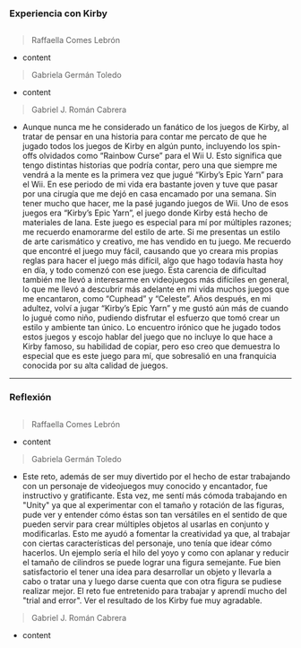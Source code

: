 ### Experiencia con Kirby
##

> Raffaella Comes Lebrón
- content

> Gabriela Germán Toledo
- content

> Gabriel J. Román Cabrera
- Aunque nunca me he considerado un fanático de los juegos de Kirby, al tratar de pensar en una historia para contar me percato de que he jugado todos los juegos de Kirby en algún punto, incluyendo los spin-offs olvidados como “Rainbow Curse” para el Wii U. Esto significa que tengo distintas historias que podría contar, pero una que siempre me vendrá a la mente es la primera vez que jugué “Kirby’s Epic Yarn” para el Wii. En ese periodo de mi vida era bastante joven y tuve que pasar por una cirugía que me dejó en casa encamado por una semana. Sin tener mucho que hacer, me la pasé jugando juegos de Wii. Uno de esos juegos era “Kirby’s Epic Yarn”, el juego donde Kirby está hecho de materiales de lana. Este juego es especial para mí por múltiples razones; me recuerdo enamorarme del estilo de arte. Si me presentas un estilo de arte carismático y creativo, me has vendido en tu juego. Me recuerdo que encontré el juego muy fácil, causando que yo creara mis propias reglas para hacer el juego más difícil, algo que hago todavía hasta hoy en día, y todo comenzó con ese juego. Esta carencia de dificultad también me llevó a interesarme en videojuegos más difíciles en general, lo que me llevó a descubrir más adelante en mi vida muchos juegos que me encantaron, como “Cuphead” y “Celeste”. Años después, en mi adultez, volví a jugar “Kirby’s Epic Yarn” y me gustó aún más de cuando lo jugué como niño, pudiendo disfrutar el esfuerzo que tomó crear un estilo y ambiente tan único. Lo encuentro irónico que he jugado todos estos juegos y escojo hablar del juego que no incluye lo que hace a Kirby famoso, su habilidad de copiar, pero eso creo que demuestra lo especial que es este juego para mí, que sobresalió en una franquicia conocida por su alta calidad de juegos.
---

### Reflexión
##

> Raffaella Comes Lebrón
- content

> Gabriela Germán Toledo
- Este reto, además de ser muy divertido por el hecho de estar trabajando con un personaje de videojuegos muy conocido y encantador, fue instructivo y gratificante. Esta vez, me sentí más cómoda trabajando en "Unity" ya que al experimentar con el tamaño y rotación de las figuras, pude ver y entender cómo éstas son tan versátiles en el sentido de que pueden servir para crear múltiples objetos al usarlas en conjunto y modificarlas. Esto me ayudó a fomentar la creatividad ya que, al trabajar con ciertas características del personaje, uno tenía que idear cómo hacerlos. Un ejemplo sería el hilo del yoyo y como con aplanar y reducir el tamaño de cilindros se puede lograr una figura semejante. Fue bien satisfactorio el tener una idea para desarrollar un objeto y llevarla a cabo o tratar una y luego darse cuenta que con otra figura se pudiese realizar mejor. El reto fue entretenido para trabajar y aprendí mucho del "trial and error". Ver el resultado de los Kirby fue muy agradable. 

> Gabriel J. Román Cabrera
- content
